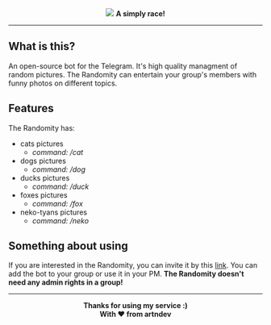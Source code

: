 <div align="center">
  <img src="https://i.postimg.cc/y8MvLGfM/Simply-race.png">
  <b>A simply race!</b>
</div>

<hr>

<h2>What is this?</h2>
An open-source bot for the Telegram.
It's high quality managment of random pictures. The Randomity can entertain your group's members with funny photos 
on different topics.

<h2>Features</h2>
The Randomity has:

- cats pictures 
  - <i>command: /cat</i>
- dogs pictures 
  - <i>command: /dog</i>
- ducks pictures 
  - <i>command: /duck</i>
- foxes pictures 
  - <i>command: /fox</i>
- neko-tyans pictures 
  - <i>command: /neko</i>

<h2>Something about using</h2>
If you are interested in the Randomity, you can invite it by this <a href="https://t.me/a_RandomityBot">link</a>.
You can add the bot to your group or use it in your PM. <b>The Randomity doesn't need any admin rights in a group!</b>

<hr>

<div align="center">
  <b>Thanks for using my service :)</b>
  <br>
  <b>With ❤️ from artndev</b>
</div>
